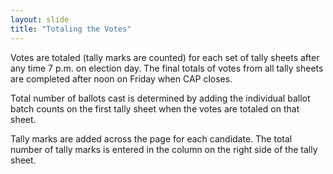 ```yaml
---
layout: slide
title: "Totaling the Votes"
---
```


Votes are totaled (tally marks are counted) for each set of tally sheets after any time 7 p.m. on election day.  The final totals of votes from all tally sheets are completed after noon on Friday when CAP closes.

Total number of ballots cast is determined by adding the individual ballot batch counts on the first tally sheet when the votes are totaled on that sheet.

Tally marks are added across the page for each candidate.  The total number of tally marks is entered in the column on the right side of the tally sheet.











